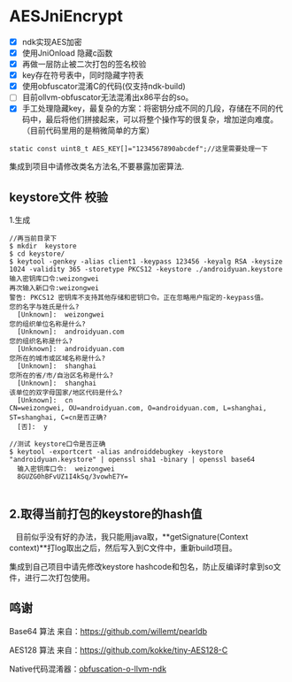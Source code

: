 # AESJniEncrypt
- [x] ndk实现AES加密
- [x] 使用JniOnload 隐藏c函数
- [x] 再做一层防止被二次打包的签名校验
- [x] key存在符号表中，同时隐藏字符表
- [x] 使用obfuscator混淆C的代码(仅支持ndk-build)
- [ ] 目前ollvm-obfuscator无法混淆出x86平台的so。
- [x] 手工处理隐藏key，最复杂的方案：将密钥分成不同的几段，存储在不同的代码中，最后将他们拼接起来，可以将整个操作写的很复杂，增加逆向难度。（目前代码里用的是稍微简单的方案）
```
static const uint8_t AES_KEY[]="1234567890abcdef";//这里需要处理一下
```
集成到项目中请修改类名方法名,不要暴露加密算法.

## keystore文件 校验

1.生成
```
//再当前目录下
$ mkdir  keystore
$ cd keystore/
$ keytool -genkey -alias client1 -keypass 123456 -keyalg RSA -keysize 1024 -validity 365 -storetype PKCS12 -keystore ./androidyuan.keystore
输入密钥库口令:weizongwei
再次输入新口令:weizongwei
警告: PKCS12 密钥库不支持其他存储和密钥口令。正在忽略用户指定的-keypass值。
您的名字与姓氏是什么?
  [Unknown]:  weizongwei
您的组织单位名称是什么?
  [Unknown]:  androidyuan.com
您的组织名称是什么?
  [Unknown]:  androidyuan.com
您所在的城市或区域名称是什么?
  [Unknown]:  shanghai
您所在的省/市/自治区名称是什么?
  [Unknown]:  shanghai
该单位的双字母国家/地区代码是什么?
  [Unknown]:  cn
CN=weizongwei, OU=androidyuan.com, O=androidyuan.com, L=shanghai, ST=shanghai, C=cn是否正确?
  [否]:  y

//测试 keystore口令是否正确
$ keytool -exportcert -alias androiddebugkey -keystore   "androidyuan.keystore" | openssl sha1 -binary | openssl base64
  输入密钥库口令:  weizongwei
  8GUZG0hBFvUZ1I4kSq/3vowhE7Y=


```

## 2.取得当前打包的keystore的hash值

    目前似乎没有好的办法，我只能用java取，**getSignature(Context context)**打log取出之后，然后写入到C文件中，重新build项目。
    
  集成到自己项目中请先修改keystore hashcode和包名，防止反编译时拿到so文件，进行二次打包使用。
## 鸣谢

Base64 算法 来自：https://github.com/willemt/pearldb

AES128 算法 来自：https://github.com/kokke/tiny-AES128-C

Native代码混淆器：[obfuscation-o-llvm-ndk](https://fuzion24.github.io/android/obfuscation/ndk/llvm/o-llvm/2014/07/27/android-obfuscation-o-llvm-ndk)
